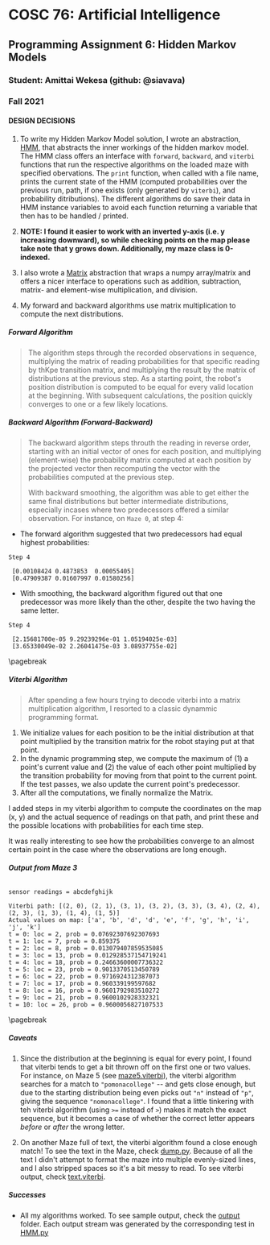 
# COSC 76: Artificial Intelligence

## Programming Assignment 6: Hidden Markov Models

### Student: Amittai Wekesa (github: @siavava)

### Fall 2021

<!-- \newline -->

#### DESIGN DECISIONS

1. To write my Hidden Markov Model solution, I wrote an abstraction, [HMM](./HMM.py), that abstracts the inner workings of the hidden markov model. The HMM class offers an interface with `forward`, `backward`, and `viterbi` functions that run the respective algorithms on the loaded maze with specified obervations. The `print` function, when called with a file name, prints the current state of the HMM (computed probabilities over the previous run, path, if one exists (only generated by `viterbi`), and probability ditributions). The different algorithms do save their data in HMM instance variables to avoid each function returning a variable that then has to be handled / printed.

2. **NOTE: I found it easier to work with an inverted y-axis (i.e. y increasing downward), so while checking points on the map please take note that y grows down. Additionally, my maze class is 0-indexed.** 

3. I also wrote a [Matrix](./Matrix.py) abstraction that wraps a numpy array/matrix and offers a nicer interface to operations such as addition, subtraction, matrix- and element-wise multiplication, and division.

4. My forward and backward algorithms use matrix multiplication to compute the next distributions.

##### Forward Algorithm

> The algorithm steps through the recorded observations in sequence, multiplying the matrix of reading probabilities for that specific reading by thKpe transition matrix, and multiplying the result by the matrix of distributions at the previous step. As a starting point, the robot's position distribution is computed to be equal for every valid  location at the beginning. With subsequent calculations, the position quickly converges to one or a few likely locations.

##### Backward Algorithm (Forward-Backward)

> The backward algorithm steps throuth the reading in reverse order, starting with an initial vector of ones for each position, and multiplying (element-wise) the probability matrix computed at each position by the projected vector then recomputing the vector with the probabilities computed at the previous step.
>
> With backward smoothing, the algorithm was able to get either the same final distributions but better intermediate distributions, especially incases where two predecessors offered a similar observation. For instance, on `Maze 0`, at step 4:

* The forward algorithm suggested that two predecessors had equal highest probabilities:

```text
Step 4

 [0.00108424 0.4873853  0.00055405]
 [0.47909387 0.01607997 0.01580256]
```

* With smoothing, the backward algorithm figured out that one predecessor was more likely than the other, despite the two having the same letter.

```text
Step 4

 [2.15681700e-05 9.29239296e-01 1.05194025e-03]
 [3.65330049e-02 2.26041475e-03 3.08937755e-02]
```

\pagebreak

##### Viterbi Algorithm

> After spending a few hours trying to decode viterbi into a matrix multiplication algorithm, I resorted to a classic dynammic programming format.

1. We initialize values for each position to be the initial distribution at that point multiplied by the transition matrix for the robot staying put at that point.
2. In the dynamic programming step, we compute the maximum of (1) a point's current value and (2) the value of each other point multiplied by the transition probability for moving from that point to the current point. If the test passes, we also update the current point's predecessor.
3. After all the computations, we finally normalize the Matrix.
  
I added steps in my viterbi algorithm to compute the coordinates on the map (x, y) and the actual sequence of readings on that path, and print these and the possible locations with probabilities for each time step.

It was really interesting to see how the probabilities converge to an almost certain point in the case where the observations are long enough.

###### **Output from Maze 3**

```text
sensor readings = abcdefghijk

Viterbi path: [(2, 0), (2, 1), (3, 1), (3, 2), (3, 3), (3, 4), (2, 4), (2, 3), (1, 3), (1, 4), (1, 5)]
Actual values on map: ['a', 'b', 'd', 'd', 'e', 'f', 'g', 'h', 'i', 'j', 'k']
t = 0: loc = 2, prob = 0.07692307692307693
t = 1: loc = 7, prob = 0.859375
t = 2: loc = 8, prob = 0.013079407859535085
t = 3: loc = 13, prob = 0.012928537154719241
t = 4: loc = 18, prob = 0.24663600007736322
t = 5: loc = 23, prob = 0.9013370513450789
t = 6: loc = 22, prob = 0.9716924312387073
t = 7: loc = 17, prob = 0.960339199597682
t = 8: loc = 16, prob = 0.9601792983510272
t = 9: loc = 21, prob = 0.9600102928332321
t = 10: loc = 26, prob = 0.9600056827107533
```

\pagebreak

##### Caveats

1. Since the distribution at the beginning is equal for every point, I found that viterbi tends to get a bit thrown off on the first one or two values. For instance, on Maze 5 (see [maze5.viterbi](./output/maze5.viterbi)), the viterbi algorithm searches for a match to `"pomonacollege"` -- and gets close enough, but due to the starting distribution being even picks out `"n"` instead of `"p"`, giving the sequence `"nomonacollege"`. I found that a little tinkering with teh viterbi algorithm (using `>=` instead of `>`) makes it match the exact sequence, but it becomes a case of whether the correct letter appears *before* or *after* the wrong letter.

2. On another Maze full of text, the viterbi algorithm found a close enough match! To see the text in the Maze, check [dump.py](./dump.py). Because of all the text I didn't attempt to format the maze into multiple evenly-sized lines, and I also stripped spaces so it's a bit messy to read. To see viterbi output, check [text.viterbi](./output/text.viterbi).

##### Successes

* All my algorithms worked. To see sample output, check the [output](./output) folder. Each output stream was generated by the corresponding test in [HMM.py](./HMM.py)
